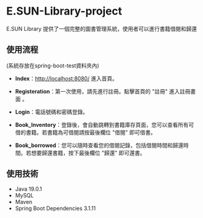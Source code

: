 # E.SUN-Library-project
E.SUN Library 提供了一個完整的圖書管理系統，使用者可以進行書籍借閱和歸還


## 使用流程
(系統存放在spring-boot-test資料夾內)

* **Index**：[http://localhost:8080/](http://localhost:8080/) 進入首頁。

* **Registeration**：第一次使用，請先進行註冊。點擊首頁的 "註冊" 進入註冊畫面 。

* **Login**：電話號碼和密碼登錄。

* **Book_Inventory**：登錄後，會自動跳轉到書籍庫存頁面，您可以查看所有可借的書籍。若書籍為可借閱請按最後欄位 "借閱" 即可借書。

* **Book_borrowed**：您可以隨時查看您的借閱記錄，包括借閱時間和歸還時間。若想要歸還書籍，按下最後欄位 "歸還" 即可還書。

## 使用技術
- Java 19.0.1
- MySQL
- Maven
- Spring Boot Dependencies 3.1.11
